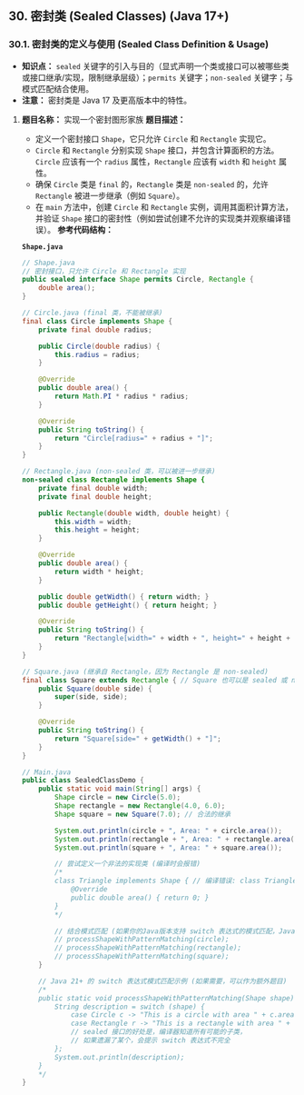 ## 30. 密封类 (Sealed Classes) (Java 17+)

### 30.1. 密封类的定义与使用 (Sealed Class Definition & Usage)

- **知识点：** `sealed` 关键字的引入与目的（显式声明一个类或接口可以被哪些类或接口继承/实现，限制继承层级）；`permits` 关键字；`non-sealed` 关键字；与模式匹配结合使用。
- **注意：** 密封类是 Java 17 及更高版本中的特性。

1. **题目名称：** 实现一个密封图形家族 **题目描述：**

   - 定义一个密封接口 `Shape`，它只允许 `Circle` 和 `Rectangle` 实现它。
   - `Circle` 和 `Rectangle` 分别实现 `Shape` 接口，并包含计算面积的方法。`Circle` 应该有一个 `radius` 属性，`Rectangle` 应该有 `width` 和 `height` 属性。
   - 确保 `Circle` 类是 `final` 的，`Rectangle` 类是 `non-sealed` 的，允许 `Rectangle` 被进一步继承（例如 `Square`）。
   - 在 `main` 方法中，创建 `Circle` 和 `Rectangle` 实例，调用其面积计算方法，并验证 `Shape` 接口的密封性（例如尝试创建不允许的实现类并观察编译错误）。 **参考代码结构：**

   **`Shape.java`**

   ```java
   // Shape.java
   // 密封接口，只允许 Circle 和 Rectangle 实现
   public sealed interface Shape permits Circle, Rectangle {
       double area();
   }
   
   // Circle.java (final 类，不能被继承)
   final class Circle implements Shape {
       private final double radius;
   
       public Circle(double radius) {
           this.radius = radius;
       }
   
       @Override
       public double area() {
           return Math.PI * radius * radius;
       }
   
       @Override
       public String toString() {
           return "Circle[radius=" + radius + "]";
       }
   }
   
   // Rectangle.java (non-sealed 类，可以被进一步继承)
   non-sealed class Rectangle implements Shape {
       private final double width;
       private final double height;
   
       public Rectangle(double width, double height) {
           this.width = width;
           this.height = height;
       }
   
       @Override
       public double area() {
           return width * height;
       }
   
       public double getWidth() { return width; }
       public double getHeight() { return height; }
   
       @Override
       public String toString() {
           return "Rectangle[width=" + width + ", height=" + height + "]";
       }
   }
   
   // Square.java (继承自 Rectangle，因为 Rectangle 是 non-sealed)
   final class Square extends Rectangle { // Square 也可以是 sealed 或 non-sealed
       public Square(double side) {
           super(side, side);
       }
   
       @Override
       public String toString() {
           return "Square[side=" + getWidth() + "]";
       }
   }
   
   // Main.java
   public class SealedClassDemo {
       public static void main(String[] args) {
           Shape circle = new Circle(5.0);
           Shape rectangle = new Rectangle(4.0, 6.0);
           Shape square = new Square(7.0); // 合法的继承
   
           System.out.println(circle + ", Area: " + circle.area());
           System.out.println(rectangle + ", Area: " + rectangle.area());
           System.out.println(square + ", Area: " + square.area());
   
           // 尝试定义一个非法的实现类 (编译时会报错)
           /*
           class Triangle implements Shape { // 编译错误: class Triangle is not allowed to implement sealed interface Shape
               @Override
               public double area() { return 0; }
           }
           */
   
           // 结合模式匹配 (如果你的Java版本支持 switch 表达式的模式匹配，Java 21+)
           // processShapeWithPatternMatching(circle);
           // processShapeWithPatternMatching(rectangle);
           // processShapeWithPatternMatching(square);
       }
   
       // Java 21+ 的 switch 表达式模式匹配示例 (如果需要，可以作为额外题目)
       /*
       public static void processShapeWithPatternMatching(Shape shape) {
           String description = switch (shape) {
               case Circle c -> "This is a circle with area " + c.area();
               case Rectangle r -> "This is a rectangle with area " + r.area();
               // sealed 接口的好处是，编译器知道所有可能的子类，
               // 如果遗漏了某个，会提示 switch 表达式不完全
           };
           System.out.println(description);
       }
       */
   }
   ```

